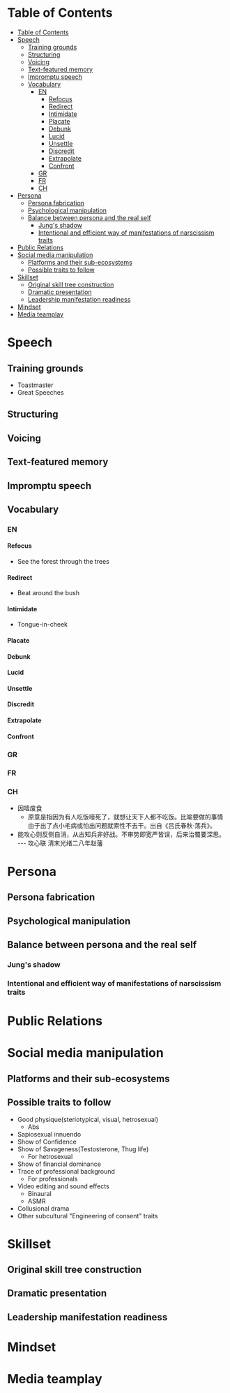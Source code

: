 # Table of Contents
- [Table of Contents](#table-of-contents)
- [Speech](#speech)
  - [Training grounds](#training-grounds)
  - [Structuring](#structuring)
  - [Voicing](#voicing)
  - [Text-featured memory](#text-featured-memory)
  - [Impromptu speech](#impromptu-speech)
  - [Vocabulary](#vocabulary)
    - [EN](#en)
      - [Refocus](#refocus)
      - [Redirect](#redirect)
      - [Intimidate](#intimidate)
      - [Placate](#placate)
      - [Debunk](#debunk)
      - [Lucid](#lucid)
      - [Unsettle](#unsettle)
      - [Discredit](#discredit)
      - [Extrapolate](#extrapolate)
      - [Confront](#confront)
    - [GR](#gr)
    - [FR](#fr)
    - [CH](#ch)
- [Persona](#persona)
  - [Persona fabrication](#persona-fabrication)
  - [Psychological manipulation](#psychological-manipulation)
  - [Balance between persona and the real self](#balance-between-persona-and-the-real-self)
    - [Jung's shadow](#jungs-shadow)
    - [Intentional and efficient way of manifestations of narscissism traits](#intentional-and-efficient-way-of-manifestations-of-narscissism-traits)
- [Public Relations](#public-relations)
- [Social media manipulation](#social-media-manipulation)
  - [Platforms and their sub-ecosystems](#platforms-and-their-sub-ecosystems)
  - [Possible traits to follow](#possible-traits-to-follow)
- [Skillset](#skillset)
  - [Original skill tree construction](#original-skill-tree-construction)
  - [Dramatic presentation](#dramatic-presentation)
  - [Leadership manifestation readiness](#leadership-manifestation-readiness)
- [Mindset](#mindset)
- [Media teamplay](#media-teamplay)

# Speech
## Training grounds
- Toastmaster
- Great Speeches
## Structuring
## Voicing
## Text-featured memory
## Impromptu speech
## Vocabulary
### EN
#### Refocus
- See the forest through the trees
#### Redirect
- Beat around the bush
#### Intimidate
- Tongue-in-cheek
#### Placate
#### Debunk
#### Lucid
#### Unsettle
#### Discredit
#### Extrapolate
#### Confront

### GR

### FR

### CH
- 因噎废食
  - 原意是指因为有人吃饭噎死了，就想让天下人都不吃饭。比喻要做的事情由于出了点小毛病或怕出问题就索性不去干。出自《吕氏春秋·荡兵》。
- 能攻心则反侧自消，从古知兵非好战。不审势即宽严皆误，后来治蜀要深思。 --- 攻心联  清末光绪二八年赵藩
# Persona
## Persona fabrication
## Psychological manipulation
## Balance between persona and the real self
### Jung's shadow
### Intentional and efficient way of manifestations of narscissism traits

# Public Relations

# Social media manipulation
## Platforms and their sub-ecosystems
## Possible traits to follow
- Good physique(steriotypical, visual, hetrosexual)
  - Abs
- Sapiosexual innuendo
- Show of Confidence
- Show of Savageness(Testosterone, Thug life)
  - For hetrosexual
- Show of financial dominance
- Trace of professional background
  - For professionals
- Video editing and sound effects
  - Binaural
  - ASMR
- Collusional drama
- Other subcultural "Engineering of consent" traits

# Skillset
## Original skill tree construction
## Dramatic presentation
## Leadership manifestation readiness


# Mindset

# Media teamplay
